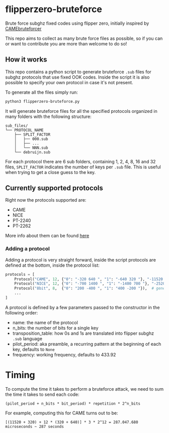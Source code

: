 # flipperzero-bruteforce

Brute force subghz fixed codes using flipper zero, initially inspired by [CAMEbruteforcer](https://github.com/BitcoinRaven/CAMEbruteforcer)

This repo aims to collect as many brute force files as possible, so if you can or want to contribute you are more than welcome to do so!

## How it works

This repo contains a python script to generate bruteforce `.sub` files for subghz protocols that use fixed OOK codes. Inside the script it is also possible to specify your own protocol in case it's not present.

To generate all the files simply run:

```bash
python3 flipperzero-bruteforce.py
```

It will generate bruteforce files for all the specified protocols organized in many folders with the following structure:

```
sub_files/
└── PROTOCOL_NAME
    ├── SPLIT_FACTOR
    │   ├── 000.sub
    │   ├── ...
    │   └── NNN.sub
    └── debruijn.sub
```

For each protocol there are 6 sub folders, containing 1, 2, 4, 8, 16 and 32 files, `SPLIT_FACTOR` indicates the number of keys per `.sub` file. This is useful when trying to get a close guess to the key.

## Currently supported protocols

Right now the protocols supported are:

- CAME
- NICE
- PT-2240
- PT-2262

More info about them can be found [here](https://phreakerclub.com/447)

### Adding a protocol

Adding a protocol is very straight forward, inside the script protocols are defined at the bottom, inside the protocol list:

```python
protocols = [
    Protocol("CAME", 12, {"0": "-320 640 ", "1": "-640 320 "}, "-11520 320 "),
    Protocol("NICE", 12, {"0": "-700 1400 ", "1": "-1400 700 "}, "-25200 700 "),
    Protocol("8bit", 8,  {"0": "200 -400 ", "1": "400 -200 "}),  # generic 8 bit protocol
    ...
]
```

A protocol is defined by a few parameters passed to the constructor in the following order:

- name: the name of the protocol
- n_bits: the number of bits for a single key
- transposition_table: how 0s and 1s are translated into flipper subghz `.sub` language
- pilot_period: aka preamble, a recurring pattern at the beginning of each key, defaults to `None`
- frequency: working frequency, defaults to 433.92

# Timing

To compute the time it takes to perform a bruteforce attack, we need to sum the time it takes to send each code:

```
(pilot_period + n_bits * bit_period) * repetition * 2^n_bits
```

For example, computing this for CAME turns out to be:

```
[(11520 + 320) + 12 * (320 + 640)] * 3 * 2^12 = 287.047.680 microseconds ~ 287 seconds
```

